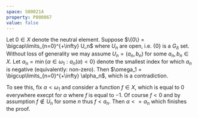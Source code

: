 ```yaml
---
space: S000214
property: P000067
value: false
---
```


Let $0 \in X$ denote the neutral element.
Suppose $\{0\} = \bigcap\limits_{n=0}^{+\infty} U_n$ where $U_n$ are open, i.e. $\{0\}$ is a $G_\delta$ set.
Without loss of generality we may assume $U_n = (a_n, b_n)$ for some $a_n, b_n \in X$.
Let $\alpha_n = \min \{ \alpha \in \omega_1 : a_n(\alpha) < 0\}$ 
denote the smallest index for which $a_n$ is negative (equivalently: non-zero).
Then $\omega_1 = \bigcup\limits_{n=0}^{+\infty} \alpha_n$, which is a contradiction. 

To see this, fix $\alpha < \omega_1$ and consider a function $f \in X$, which is equal to $0$ everywhere
execpt for $\alpha$ where $f$ is equal to $-1$.
Of course $f < 0$ and by assumption $f \notin U_n$ for some $n$ thus $f < a_n$. 
Then $\alpha <= \alpha_n$ which finishes the proof. 
